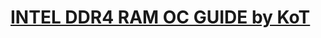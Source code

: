 # [INTEL DDR4 RAM OC GUIDE by KoT](https://github.com/KoTbelowall/INTEL-DDR4-RAM-OC-GUIDE-by-KoT/blob/main/guide.md)
